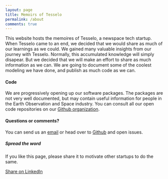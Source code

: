 ```yaml
---
layout: page
title: Memoirs of Tesselo
permalink: /about
comments: true
---
```


<div class="row justify-content-between">
<div class="col-md-8 pr-5">

<p>This website hosts the memoires of Tesselo, a newspace tech startup. When Tesselo came to an end, we decided that we would share as much of our learnings as we could. We gained many valuable insights from our journey with Tesselo. Normally, this accumulated knowledge will simply disapear. But we decided that we will make an effort to share as much information as we can. We are going to document some of the coolest modeling we have done, and publish as much code as we can.</p>

<h4>Code</h4>

<p>We are progressively opening up our software packages. The packages are not very well documented, but may contain useful information for people in the Earth Observation and Space industry. You can consult all our open code repositories on our <a href="https://github.com/tesselo">Github organization</a>.</p>

<h4>Questions or comments?</h4>

<p>You can send us an <a href="mailto:hello@tesselo.com">email</a> or head over to <a href="https://github.com/tesselo">Github</a> and open issues.</p>

</div>

<div class="col-md-4">

<div class="sticky-top sticky-top-80">
<h5>Spread the word</h5>

<p>If you like this page, please share it to motivate other startups to do the same.</p>

<a target="_blank" href="https://www.linkedin.com/sharing/share-offsite/?url={{site.baseurl}}" class="btn btn-warning">Share on LinkedIn</a>
</div>
</div>
</div>
